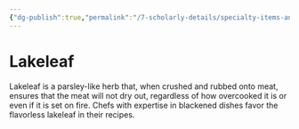 ```yaml
---
{"dg-publish":true,"permalink":"/7-scholarly-details/specialty-items-and-materials/plants-and-fungi/lakeleaf/","noteIcon":""}
---
```


# Lakeleaf

Lakeleaf is a parsley-like herb that, when crushed and rubbed onto meat, ensures that the meat will not dry out, regardless of how overcooked it is or even if it is set on fire. Chefs with expertise in blackened dishes favor the flavorless lakeleaf in their recipes.